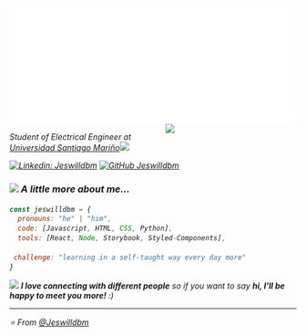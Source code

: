 <img src="https://github.com/jeswilldbm/jeswilldbm/blob/main/svg.svg"/>
<!--<h2> Hi, I'm Jeswill Bolivar!👋 <img src="https://media.giphy.com/media/077i6AULCXc0FKTj9s/giphy.gif" width="50"></h2> -->
<img align='right' src="https://media.giphy.com/media/4KzpjLvJjJknJ5Xuak/giphy.gif" width="230">
<p><em>Student of Electrical Engineer at <a href="http://www.psmvalencia.edu.ve">Universidad Santiago Mariño</a><img src="https://media.giphy.com/media/fYSnHlufseco8Fh93Z/giphy.gif" width="30">



[![Linkedin: Jeswilldbm](https://img.shields.io/badge/-Jeswilldbm-blue?style=flat-square&logo=Linkedin&logoColor=white&link=https://www.linkedin.com/in/jeswillbolivar/)](https://www.linkedin.com/in/jeswillbolivar/)
[![GitHub Jeswilldbm](https://img.shields.io/github/followers/jeswilldbm?tab=followers)](https://github.com/jeswilldbm)


### <img src="https://media.giphy.com/media/l3vR85PnGsBwu1PFK/giphy.gif" width="50"> A little more about me...  

```javascript
const jeswilldbm = {
  pronouns: "he" | "him",
  code: [Javascript, HTML, CSS, Python],
  tools: [React, Node, Storybook, Styled-Components],

 challenge: "learning in a self-taught way every day more"
}
```

<img src="https://media.giphy.com/media/XROOE9NApITmCgF6dZ/giphy.gif" width="60"> <em><b>I love connecting with different people</b> so if you want to say <b>hi, I'll be happy to meet you more!</b> :)</em>

---

⭐️ From [@Jeswilldbm](https://github.com/jeswilldbm)



<!--
**jeswilldbm/jeswilldbm** is a ✨ _special_ ✨ repository because its `README.md` (this file) appears on your GitHub profile.

Here are some ideas to get you started:

- 🔭 I’m currently working on ...
- 🌱 I’m currently learning ...
- 👯 I’m looking to collaborate on ...
- 🤔 I’m looking for help with ...
- 💬 Ask me about ...
- 📫 How to reach me: ...
- 😄 Pronouns: ...
- ⚡ Fun fact: ...
-->
